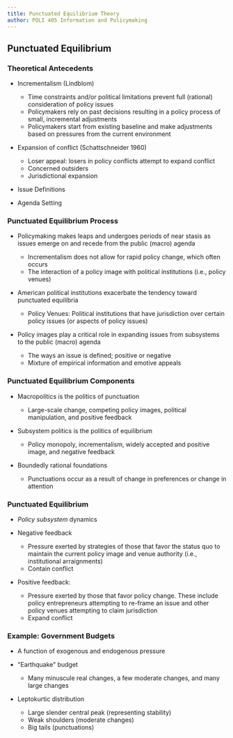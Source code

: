 ```yaml
---
title: Punctuated Equilibrium Theory
author: POLI 405 Information and Policymaking 
---
```


## Punctuated Equilibrium 

### Theoretical Antecedents

* Incrementalism (Lindblom)
	* Time constraints and/or political limitations prevent full (rational) consideration of policy issues 
	* Policymakers rely on past decisions resulting in a policy process of small, incremental adjustments 
	* Policymakers start from existing baseline and make adjustments based on pressures from the current environment

* Expansion of conflict (Schattschneider 1960) 
	* Loser appeal: losers in policy conflicts attempt to expand conflict 
	* Concerned outsiders
	* Jurisdictional expansion 

* Issue Definitions 

* Agenda Setting 


###  Punctuated Equilibrium Process

* Policymaking makes leaps and undergoes periods of near stasis as issues emerge on and recede from the public (macro) agenda 
	* Incrementalism does not allow for rapid policy change, which often occurs
	* The interaction of a policy image with political institutions (i.e., policy venues) 

* American political institutions exacerbate the tendency toward punctuated equilibria 
	* Policy Venues: Political institutions that have jurisdiction over certain policy issues (or aspects of policy issues)

* Policy images play a critical role in expanding issues from subsystems to the public (macro) agenda 
	* The ways an issue is defined; positive or negative
	* Mixture of empirical information and emotive appeals 

###  Punctuated Equilibrium Components 

* Macropolitics is the politics of punctuation 
	* Large-scale change, competing policy images, political manipulation, and positive feedback 

* Subsystem politics is the politics of equilibrium 
	* Policy monopoly, incrementalism, widely accepted and positive image, and negative feedback

* Boundedly rational foundations
	* Punctuations occur as a result of change in preferences or change in attention

###  Punctuated Equilibrium

* _Policy subsystem_ dynamics
 
* Negative feedback 
	* Pressure exerted by strategies of those that favor the status quo to maintain the current policy image and venue authority (i.e., institutional arraignments)
	* Contain conflict 

* Positive feedback: 
	* Pressure exerted by those that favor policy change. These include policy entrepreneurs attempting to re-frame an issue and other policy venues attempting to claim jurisdiction
	* Expand conflict 

### Example: Government Budgets
 
* A function of exogenous and endogenous pressure 
	
* "Earthquake" budget 
	* Many minuscule real changes, a few moderate changes, and many large changes 
 
* Leptokurtic distribution
	* Large slender central peak (representing stability) 
	* Weak shoulders (moderate changes)
	* Big tails (punctuations) 

